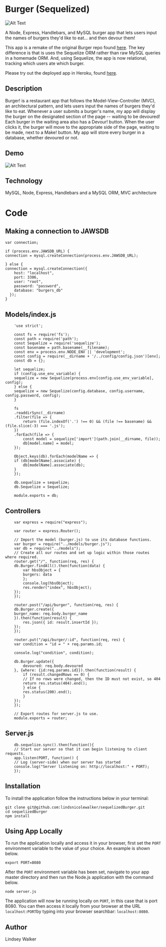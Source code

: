 # Burger (Sequelized)

![Alt Text](https://media.giphy.com/media/4ZaY2DxKxUDRILkOKr/giphy.gif)

A Node, Express, Handlebars, and MySQL burger app that lets users input the names of burgers they'd like to eat... and then devour them!

This app is a remake of the original Burger repo found [here](https://github.com/lindsnicolewalker/burger). The key difference is that is uses the Sequelize ORM rather than raw MySQL queries in a homemade ORM. And, using Sequelize, the app is now relational, tracking which users ate which burger.

Please try out the deployed app in Heroku, found [here](https://hidden-hollows-71541.herokuapp.com/).


## Description

Burger! is a restaurant app that follows the Model-View-Controller (MVC), an architectural pattern, and lets users input the names of burgers they'd like to eat.
Whenever a user submits a burger's name, my app will display the burger on the designated section of the page -- waiting to be devoured!
Each burger in the waiting area also has a Devour! button. When the user clicks it, the burger will move to the appropriate side of the page, waiting to be made, next to a Make! button.
My app will store every burger in a database, whether devoured or not.

## Demo

![Alt Text](https://media.giphy.com/media/OPf7sFAj7xPDl1QDLO/giphy.gif)

## Technology

MySQL, Node, Express, Handlebars and a MySQL ORM, MVC architecture

# Code

## Making a connection to JAWSDB  

	var connection;

	if (process.env.JAWSDB_URL) {
    connection = mysql.createConnection(process.env.JAWSDB_URL);

	} else {
    connection = mysql.createConnection({
        host: "localhost",
        port: 3306,
        user: "root",
        password: "password",
        database: "burgers_db"
      });
	}

## Models/index.js
		'use strict';

		const fs = require('fs');
		const path = require('path');
		const Sequelize = require('sequelize');
		const basename = path.basename(__filename);
		const env = process.env.NODE_ENV || 'development';
		const config = require(__dirname + '/../config/config.json')[env];
		const db = {};

		let sequelize;
		if (config.use_env_variable) {
		sequelize = new Sequelize(process.env[config.use_env_variable], config);
		} else {
		sequelize = new Sequelize(config.database, config.username, config.password, config);
		}

		fs
		.readdirSync(__dirname)
		.filter(file => {
			return (file.indexOf('.') !== 0) && (file !== basename) && (file.slice(-3) === '.js');
		})
		.forEach(file => {
			const model = sequelize['import'](path.join(__dirname, file));
			db[model.name] = model;
		});

		Object.keys(db).forEach(modelName => {
		if (db[modelName].associate) {
			db[modelName].associate(db);
		}
		});

		db.sequelize = sequelize;
		db.Sequelize = Sequelize;

		module.exports = db;


## Controllers

		var express = require("express");

		var router = express.Router();

		// Import the model (burger.js) to use its database functions.
		var burger = require("../models/burger.js");
		var db = require("../models");
		// Create all our routes and set up logic within those routes where required.
		router.get("/", function(req, res) {
		db.Burger.findAll().then(function(data) {
			var hbsObject = {
			burgers: data
			};
			console.log(hbsObject);
			res.render("index", hbsObject);
		});
		});

		router.post("/api/burger", function(req, res) {
		db.Burger.create({
		burger_name: req.body.burger_name
		}).then(function(result) {
			res.json({ id: result.insertId });
		});
		});

		router.put("/api/burger/:id", function(req, res) {
		var condition = "id = " + req.params.id;

		console.log("condition", condition);

		db.Burger.update({
			devoured: req.body.devoured
		}, {where: {id:req.params.id}}).then(function(result) {
			if (result.changedRows == 0) {
			// If no rows were changed, then the ID must not exist, so 404
			return res.status(404).end();
			} else {
			res.status(200).end();
			}
		});
		});

		// Export routes for server.js to use.
		module.exports = router;

## Server.js

		db.sequelize.sync().then(function(){
		// Start our server so that it can begin listening to client requests.
		app.listen(PORT, function() {
		// Log (server-side) when our server has started
		console.log("Server listening on: http://localhost:" + PORT);
		});


## Installation

To install the application follow the instructions below in your terminal:  

	git clone git@github.com:lindsnicolewalker/sequelizedBurger.git
	cd sequelizedBurger
	npm install
	
## Using App Locally

To run the application locally and access it in your browser, first set the `PORT` environment variable to the value of your choice. An example is shown below.

	export PORT=8080
	
After the `PORT` environment variable has been set, navigate to your app master directory and then run the Node.js application with the command below.

	node server.js

The application will now be running locally on `PORT`, in this case that is port 8080. You can then access it locally from your browser at the URL `localhost:PORT`by typing into your browser searchbar: `localhost:8080`.


## Author

Lindsey Walker

